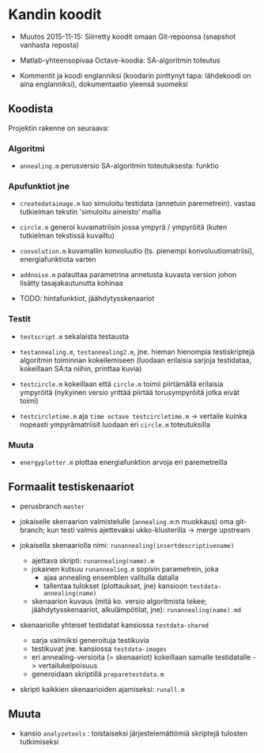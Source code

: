 # Kandin koodit

* Muutos 2015-11-15: Siirretty koodit omaan Git-repoonsa (snapshot vanhasta
reposta)

* Matlab-yhteensopivaa Octave-koodia: SA-algoritmin toteutus

* Kommentit ja koodi englanniksi (koodarin pinttynyt tapa: lähdekoodi on aina
englanniksi), dokumentaatio yleensä suomeksi

## Koodista

Projektin rakenne on seuraava:

### Algoritmi

* `annealing.m` perusversio SA-algoritmin toteutuksesta: funktio

### Apufunktiot jne

* `createdataimage.m` luo simuloitu testidata (annetuin paremetrein). vastaa
tutkielman tekstin 'simuloitu aineisto' mallia

* `circle.m` generoi kuvamatriisin jossa ympyrä / ympyröitä (kuten tutkielman
tekstissä kuvailtu)

* `convolution.m` kuvamallin konvoluutio (ts. pienempi konvoluutiomatriisi),
energiafunktiota varten

* `addnoise.m` palauttaa parametrina annetusta kuvasta version johon lisätty
tasajakautunutta kohinaa

* TODO: hintafunktiot, jäähdytysskenaariot

### Testit

* `testscript.m` sekalaista testausta

* `testannealing.m`, `testannealing2.m`, jne. hieman hienompia
testiskriptejä algoritmin toiminnan kokeilemiseen (luodaan erilaisia sarjoja
testidataa, kokeillaan SA:ta niihin, printtaa kuvia)

* `testcircle.m` kokeillaan että `circle.m` toimii piirtämällä erilaisia
ympyröitä (nykyinen versio yrittää piirtää torusympyröitä jotka eivät toimi)

* `testcircletime.m` aja `time octave testcircletime.m` -> vertaile kuinka
nopeasti ympyrämatriisit luodaan eri `circle.m` toteutuksilla

### Muuta

* `energyplotter.m` plottaa energiafunktion arvoja eri paremetreilla

## Formaalit testiskenaariot

* perusbranch `master`

* jokaiselle skenaarion valmistelulle (`annealing.m`:n muokkaus) oma
git-branch; kun testi valmis ajettevaksi ukko-klusterilla -> merge upstream

* jokaisella skenaariolla nimi: `runannealing(insertdescriptivename)`
    * ajettava skripti: `runannealing(name).m`
    * jokainen kutsuu `runannealing.m` sopivin parametrein, joka
        * ajaa annealing ensemblen valitulla datalla
        * tallentaa tulokset (plottaukset, jne)  kansioon `testdata-annealing(name)`
    * skenaarion kuvaus (mitä ko. versio algoritmista tekee;
    jäähdytysskenaariot, alkulämpötilat, jne): `runannealing(name).md`

* skenaariolle yhteiset testidatat kansiossa `testdata-shared`
    * sarja valmiiksi generoituja testikuvia
    * testikuvat jne. kansiossa `testdata-images`
    * eri annealing-versioita (= skenaariot) kokeillaan samalle testidatalle ->
    vertailukelpoisuus
    * generoidaan skriptillä `preparetestdata.m`

* skripti kaikkien skenaarioiden ajamiseksi: `runall.m`

## Muuta

* kansio `analyzetools` : toistaiseksi järjestelemättömiä skriptejä tulosten tutkimiseksi

